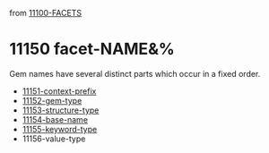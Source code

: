 from [11100-FACETS](11100-FACETS.md)
# 11150 facet-NAME&%
Gem names have several distinct parts which occur in a fixed order.

- [11151-context-prefix](11151-context-prefix.md)
- [11152-gem-type](11152-gem-type.md)
- [11153-structure-type](11153-structure-type.md)
- [11154-base-name](11154-base-name.md)
- [11155-keyword-type](11155-keyword-type.md)
- 11156-value-type
